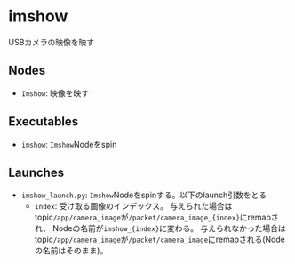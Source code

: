 # imshow

USBカメラの映像を映す

## Nodes

- `Imshow`: 映像を映す

## Executables

- `imshow`: `Imshow`Nodeをspin

## Launches

- `imshow_launch.py`: `Imshow`Nodeをspinする。以下のlaunch引数をとる
    - `index`: 受け取る画像のインデックス。
      与えられた場合はtopic`/app/camera_image`が`/packet/camera_image_{index}`にremapされ、
      Nodeの名前が`imshow_{index}`に変わる。
      与えられなかった場合はtopic`/app/camera_image`が`/packet/camera_image`にremapされる(Nodeの名前はそのまま)。
